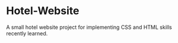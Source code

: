 # Hotel-Website

A small hotel website project for implementing CSS and HTML skills recently learned.
